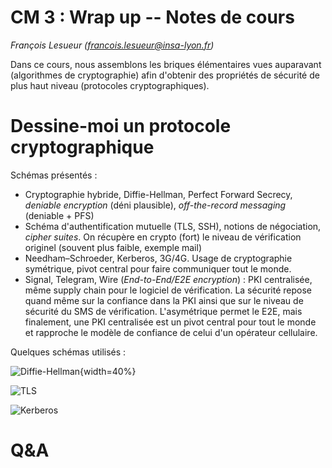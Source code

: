 # CM 3 : Wrap up -- Notes de cours

_François Lesueur ([francois.lesueur@insa-lyon.fr](mailto:francois.lesueur@insa-lyon.fr))_

Dans ce cours, nous assemblons les briques élémentaires vues auparavant (algorithmes de cryptographie) afin d'obtenir des propriétés de sécurité de plus haut niveau (protocoles cryptographiques).

Dessine-moi un protocole cryptographique
========================================

Schémas présentés :

* Cryptographie hybride, Diffie-Hellman, Perfect Forward Secrecy, _deniable encryption_ (déni plausible), _off-the-record messaging_ (deniable + PFS)
* Schéma d'authentification mutuelle (TLS, SSH), notions de négociation, _cipher suites_. On récupère en crypto (fort) le niveau de vérification originel (souvent plus faible, exemple mail)
* Needham–Schroeder, Kerberos, 3G/4G. Usage de cryptographie symétrique, pivot central pour faire communiquer tout le monde. 
* Signal, Telegram, Wire (_End-to-End/E2E encryption_) : PKI centralisée, même supply chain pour le logiciel de vérification. La sécurité repose quand même sur la confiance dans la PKI ainsi que sur le niveau de sécurité du SMS de vérification. L'asymétrique permet le E2E, mais finalement, une PKI centralisée est un pivot central pour tout le monde et rapproche le modèle de confiance de celui d'un opérateur cellulaire.

Quelques schémas utilisés :

![Diffie-Hellman](http://www.practicalnetworking.net/wp-content/uploads/2015/11/dh-revised-1024x751.png "Diffie-Hellman"){width=40%}

![TLS](http://rebecca.meritz.com/ggm15/handshake.png "TLS")

![Kerberos](https://upload.wikimedia.org/wikipedia/commons/a/a6/Kerberos-simple.svg "Kerberos")


Q&A
===
